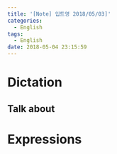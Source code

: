 ```yaml
---
title: '[Note] 입트영 2018/05/03]'
categories:
  - English
tags:
  - English
date: 2018-05-04 23:15:59
---
```


# Dictation
## Talk about

# Expressions